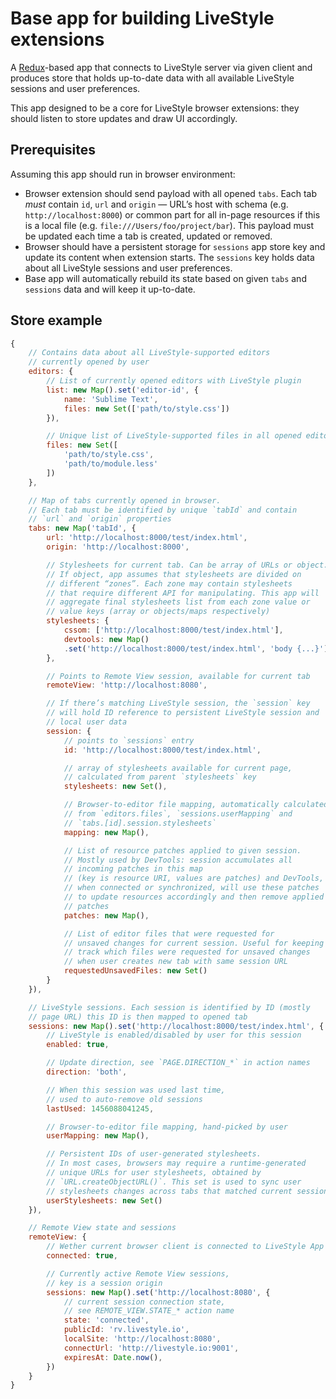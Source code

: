 # Base app for building LiveStyle extensions

A [Redux](http://redux.js.org)-based app that connects to LiveStyle server via given client and produces store that holds up-to-date data with all available LiveStyle sessions and user preferences.

This app designed to be a core for LiveStyle browser extensions: they should listen to store updates and draw UI accordingly.

## Prerequisites

Assuming this app should run in browser environment:

* Browser extension should send payload with all opened `tabs`. Each tab *must* contain `id`, `url` and `origin` — URL’s host with schema (e.g. `http://localhost:8000`) or common part for all in-page resources if this is a local file (e.g. `file:///Users/foo/project/bar`). This payload must be updated each time a tab is created, updated or removed.
* Browser should have a persistent storage for `sessions` app store key and update its content when extension starts. The `sessions` key holds data about all LiveStyle sessions and user preferences.
* Base app will automatically rebuild its state based on given `tabs` and `sessions` data and will keep it up-to-date.

## Store example

```js
{
    // Contains data about all LiveStyle-supported editors
    // currently opened by user
    editors: {
        // List of currently opened editors with LiveStyle plugin
        list: new Map().set('editor-id', {
            name: 'Sublime Text',
            files: new Set(['path/to/style.css'])
        }),

        // Unique list of LiveStyle-supported files in all opened editors
        files: new Set([
            'path/to/style.css',
            'path/to/module.less'
        ])
    },

    // Map of tabs currently opened in browser.
    // Each tab must be identified by unique `tabId` and contain
    // `url` and `origin` properties
    tabs: new Map('tabId', {
        url: 'http://localhost:8000/test/index.html',
        origin: 'http://localhost:8000',

        // Stylesheets for current tab. Can be array of URLs or object.
        // If object, app assumes that stylesheets are divided on
        // different “zones”. Each zone may contain stylesheets
        // that require different API for manipulating. This app will
        // aggregate final stylesheets list from each zone value or
        // value keys (array or objects/maps respectively)
        stylesheets: {
            cssom: ['http://localhost:8000/test/index.html'],
            devtools: new Map()
            .set('http://localhost:8000/test/index.html', 'body {...}')
        },

        // Points to Remote View session, available for current tab
        remoteView: 'http://localhost:8080',

        // If there’s matching LiveStyle session, the `session` key
        // will hold ID reference to persistent LiveStyle session and
        // local user data
        session: {
            // points to `sessions` entry
            id: 'http://localhost:8000/test/index.html',

            // array of stylesheets available for current page,
            // calculated from parent `stylesheets` key
            stylesheets: new Set(),

            // Browser-to-editor file mapping, automatically calculated
            // from `editors.files`, `sessions.userMapping` and
            // `tabs.[id].session.stylesheets`
            mapping: new Map(),

            // List of resource patches applied to given session.
            // Mostly used by DevTools: session accumulates all
            // incoming patches in this map
            // (key is resource URI, values are patches) and DevTools,
            // when connected or synchronized, will use these patches
            // to update resources accordingly and then remove applied
            // patches
            patches: new Map(),

            // List of editor files that were requested for
            // unsaved changes for current session. Useful for keeping
            // track which files were requested for unsaved changes
            // when user creates new tab with same session URL
            requestedUnsavedFiles: new Set()
        }
    }),

    // LiveStyle sessions. Each session is identified by ID (mostly
    // page URL) this ID is then mapped to opened tab
    sessions: new Map().set('http://localhost:8000/test/index.html', {
        // LiveStyle is enabled/disabled by user for this session
        enabled: true,

        // Update direction, see `PAGE.DIRECTION_*` in action names
        direction: 'both',

        // When this session was used last time,
        // used to auto-remove old sessions
        lastUsed: 1456088041245,

        // Browser-to-editor file mapping, hand-picked by user
        userMapping: new Map(),

        // Persistent IDs of user-generated stylesheets.
        // In most cases, browsers may require a runtime-generated
        // unique URLs for user stylesheets, obtained by
        // `URL.createObjectURL()`. This set is used to sync user
        // stylesheets changes across tabs that matched current session
        userStylesheets: new Set()
    }),

    // Remote View state and sessions
    remoteView: {
        // Wether current browser client is connected to LiveStyle App
        connected: true,

        // Currently active Remote View sessions,
        // key is a session origin
        sessions: new Map().set('http://localhost:8080', {
            // current session connection state,
            // see REMOTE_VIEW.STATE_* action name
            state: 'connected',
            publicId: 'rv.livestyle.io',
            localSite: 'http://localhost:8080',
            connectUrl: 'http://livestyle.io:9001',
            expiresAt: Date.now(),
        })
    }
}
```
